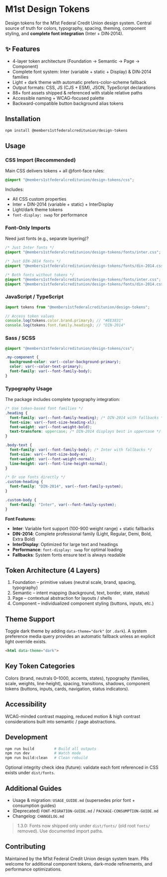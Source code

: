 ﻿# M1st Design Tokens

Design tokens for the M1st Federal Credit Union design system. Central source of truth for colors, typography, spacing, theming, component styling, and **complete font integration** (Inter + DIN‑2014).

## ✨ Features

- 4-layer token architecture (Foundation → Semantic → Page → Component)
- Complete font system: Inter (variable + static + Display) & DIN‑2014 families
- Light + dark theme with automatic prefers-color-scheme fallback
- Output formats: CSS, JS (CJS + ESM), JSON, TypeScript declarations
- 88+ font assets shipped & referenced with stable relative paths
- Accessible naming + WCAG-focused palette
- Backward-compatible button background alias tokens

## Installation

```bash
npm install @members1stfederalcreditunion/design-tokens
```

## Usage

### CSS Import (Recommended)

Main CSS delivers tokens + all @font-face rules:

```css
@import "@members1stfederalcreditunion/design-tokens/css";
```

Includes:
- All CSS custom properties
- Inter + DIN-2014 (variable + static) + InterDisplay
- Light/dark theme tokens
- `font-display: swap` for performance

### Font-Only Imports

Need just fonts (e.g., separate layering)?

```css
/* Just Inter fonts */
@import "@members1stfederalcreditunion/design-tokens/fonts/inter.css";

/* Just DIN-2014 fonts */
@import "@members1stfederalcreditunion/design-tokens/fonts/din-2014.css";

/* Both fonts without tokens */
@import "@members1stfederalcreditunion/design-tokens/fonts/inter.css";
@import "@members1stfederalcreditunion/design-tokens/fonts/din-2014.css";
```

### JavaScript / TypeScript

```javascript
import tokens from "@members1stfederalcreditunion/design-tokens";

// Access token values
console.log(tokens.color.brand.primary); // "#EE3831"
console.log(tokens.font.family.heading); // "DIN-2014"
```

### Sass / SCSS

```scss
@import "@members1stfederalcreditunion/design-tokens/css";

.my-component {
  background-color: var(--color-background-primary);
  color: var(--color-text-primary);
  font-family: var(--font-family-body);
}
```

### Typography Usage

The package includes complete typography integration:

```css
/* Use token-based font families */
.heading {
  font-family: var(--font-family-heading); /* DIN-2014 with fallbacks */
  font-size: var(--font-size-heading-xl);
  font-weight: var(--font-weight-bold);
  text-transform: uppercase; /* DIN-2014 displays best in uppercase */
}

.body-text {
  font-family: var(--font-family-body); /* Inter with fallbacks */
  font-size: var(--font-size-body-m);
  font-weight: var(--font-weight-normal);
  line-height: var(--font-line-height-normal);
}

/* Or use fonts directly */
.custom-heading {
  font-family: "DIN-2014", var(--font-family-system);
}

.custom-body {
  font-family: "Inter", var(--font-family-system);
}
```

**Font Features:**
- **Inter**: Variable font support (100-900 weight range) + static fallbacks
- **DIN-2014**: Complete professional family (Light, Regular, Demi, Bold, Extra Bold)
- **InterDisplay**: Optimized for large text and headings
- **Performance**: `font-display: swap` for optimal loading
- **Fallbacks**: System fonts ensure text is always readable

## Token Architecture (4 Layers)

1. Foundation – primitive values (neutral scale, brand, spacing, typography)
2. Semantic – intent mapping (background, text, border, state, status)
3. Page – contextual abstraction for layouts / shells
4. Component – individualized component styling (buttons, inputs, etc.)

## Theme Support

Toggle dark theme by adding `data-theme="dark"` (or `.dark`). A system preference media query provides an automatic fallback unless an explicit light override exists.

```html
<html data-theme="dark">
```

## Key Token Categories

Colors (brand, neutrals 0–1000, accents, states), typography (families, scale, weights, line-height), spacing, transitions, shadows, component tokens (buttons, inputs, cards, navigation, status indicators).

## Accessibility

WCAG-minded contrast mapping, reduced motion & high contrast considerations built into semantic / page abstractions.

## Development

```bash
npm run build         # Build all outputs
npm run dev           # Watch mode
npm run build:clean   # Clean rebuild
```

Optional integrity check idea (future): validate each font referenced in CSS exists under `dist/fonts`.

## Additional Guides

- Usage & migration: `USAGE_GUIDE.md` (supersedes prior font + consumption guides)
- (Deprecated) `FONT-MIGRATION-GUIDE.md` / `PACKAGE-CONSUMPTION-GUIDE.md`
- Changelog: `CHANGELOG.md`

> 1.3.0: Fonts now shipped only under `dist/fonts/` (old root `fonts/` removed). Use documented import paths.

## Contributing

Maintained by the M1st Federal Credit Union design system team. PRs welcome for additional component tokens, dark-mode refinements, and performance optimizations.